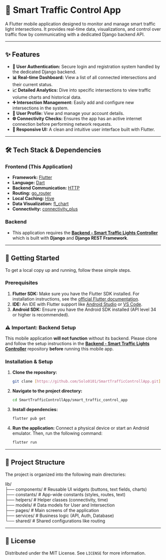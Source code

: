 # 🚦 Smart Traffic Control App

A Flutter mobile application designed to monitor and manage smart traffic light intersections. It provides real-time data, visualizations, and control over traffic flow by communicating with a dedicated Django backend API.

---

## ✨ Features

-   **🔐 User Authentication:** Secure login and registration system handled by the dedicated Django backend.
-   **📊 Real-time Dashboard:** View a list of all connected intersections and their current status.
-   **📈 Detailed Analytics:** Dive into specific intersections to view traffic volume charts and historical data.
-   **➕ Intersection Management:** Easily add and configure new intersections in the system.
-   **👤 User Profile:** View and manage your account details.
-   **🌐 Connectivity Checks:** Ensures the app has an active internet connection before performing network requests.
-   **📱 Responsive UI:** A clean and intuitive user interface built with Flutter.

---

## 🛠️ Tech Stack & Dependencies

### Frontend (This Application)
-   **Framework:** [Flutter](https://flutter.dev/)
-   **Language:** [Dart](https://dart.dev/)
-   **Backend Communication:** [HTTP](https://pub.dev/packages/http)
-   **Routing:** [go_router](https://pub.dev/packages/go_router)
-   **Local Caching:** [Hive](https://pub.dev/packages/hive)
-   **Data Visualization:** [fl_chart](https://pub.dev/packages/fl_chart)
-   **Connectivity:** [connectivity_plus](https://pub.dev/packages/connectivity_plus)

### Backend
-   This application requires the **[Backend - Smart Traffic Lights Controller](https://github.com/Solo0101/Backend-Smart_Traffic_Lights_Controller)** which is built with **Django** and **Django REST Framework**.

---

## 🚀 Getting Started

To get a local copy up and running, follow these simple steps.

### Prerequisites

1.  **Flutter SDK:** Make sure you have the Flutter SDK installed. For installation instructions, see the [official Flutter documentation](https://docs.flutter.dev/get-started/install).
2.  **IDE:** An IDE with Flutter support like [Android Studio](https://developer.android.com/studio) or [VS Code](https://code.visualstudio.com/).
3.  **Android SDK:** Ensure you have the Android SDK installed (API level 34 or higher is recommended).

### ⚠️ Important: Backend Setup

This mobile application **will not function** without its backend. Please clone and follow the setup instructions in the **[Backend - Smart Traffic Lights Controller](https://github.com/Solo0101/Backend-Smart_Traffic_Lights_Controller)** repository **before** running this mobile app.

### Installation & Setup

1.  **Clone the repository:**
    ```sh
    git clone [https://github.com/Solo0101/SmartTrafficControllApp.git](https://github.com/Solo0101/SmartTrafficControllApp.git)
    ```

2.  **Navigate to the project directory:**
    ```sh
    cd SmartTrafficControllApp/smart_traffic_control_app
    ```

3.  **Install dependencies:**
    ```sh
    flutter pub get
    ```

4.  **Run the application:**
    Connect a physical device or start an Android emulator. Then, run the following command:
    ```sh
    flutter run
    ```

---
## 📂 Project Structure

The project is organized into the following main directories:

lib/ <br>
├── components/     # Reusable UI widgets (buttons, text fields, charts) <br>
├── constants/      # App-wide constants (styles, routes, text) <br>
├── helpers/        # Helper classes (connectivity, time) <br>
├── models/         # Data models for User and Intersection <br>
├── pages/          # Main screens of the application <br>
├── services/       # Business logic (API, Auth, Database) <br>
└── shared/         # Shared configurations like routing <br>

---

## 📄 License

Distributed under the MIT License. See `LICENSE` for more information.
